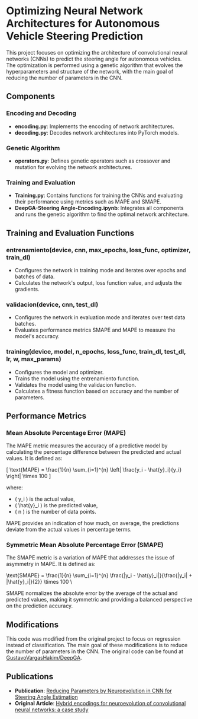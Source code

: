 # Optimizing Neural Network Architectures for Autonomous Vehicle Steering Prediction

This project focuses on optimizing the architecture of convolutional neural networks (CNNs) to predict the steering angle for autonomous vehicles. The optimization is performed using a genetic algorithm that evolves the hyperparameters and structure of the network, with the main goal of reducing the number of parameters in the CNN.

## Components

### Encoding and Decoding
- **encoding.py**: Implements the encoding of network architectures.
- **decoding.py**: Decodes network architectures into PyTorch models.

### Genetic Algorithm
- **operators.py**: Defines genetic operators such as crossover and mutation for evolving the network architectures.

### Training and Evaluation
- **Training.py**: Contains functions for training the CNNs and evaluating their performance using metrics such as MAPE and SMAPE.
- **DeepGA-Steering Angle-Encoding.ipynb**: Integrates all components and runs the genetic algorithm to find the optimal network architecture.

## Training and Evaluation Functions

### entrenamiento(device, cnn, max_epochs, loss_func, optimizer, train_dl)
- Configures the network in training mode and iterates over epochs and batches of data.
- Calculates the network's output, loss function value, and adjusts the gradients.

### validacion(device, cnn, test_dl)
- Configures the network in evaluation mode and iterates over test data batches.
- Evaluates performance metrics SMAPE and MAPE to measure the model's accuracy.

### training(device, model, n_epochs, loss_func, train_dl, test_dl, lr, w, max_params)
- Configures the model and optimizer.
- Trains the model using the entrenamiento function.
- Validates the model using the validacion function.
- Calculates a fitness function based on accuracy and the number of parameters.

## Performance Metrics

### Mean Absolute Percentage Error (MAPE)
The MAPE metric measures the accuracy of a predictive model by calculating the percentage difference between the predicted and actual values. It is defined as:

\[ \text{MAPE} = \frac{1}{n} \sum_{i=1}^{n} \left| \frac{y_i - \hat{y}_i}{y_i} \right| \times 100 \]

where:
- \( y_i \) is the actual value,
- \( \hat{y}_i \) is the predicted value,
- \( n \) is the number of data points.

MAPE provides an indication of how much, on average, the predictions deviate from the actual values in percentage terms.

### Symmetric Mean Absolute Percentage Error (SMAPE)
The SMAPE metric is a variation of MAPE that addresses the issue of asymmetry in MAPE. It is defined as:

 \text{SMAPE} = \frac{1}{n} \sum_{i=1}^{n} \frac{|y_i - \hat{y}_i|}{\frac{|y_i| + |\hat{y}_i|}{2}} \times 100 \

SMAPE normalizes the absolute error by the average of the actual and predicted values, making it symmetric and providing a balanced perspective on the prediction accuracy.

## Modifications
This code was modified from the original project to focus on regression instead of classification. The main goal of these modifications is to reduce the number of parameters in the CNN. The original code can be found at [GustavoVargasHakim/DeepGA](https://github.com/GustavoVargasHakim/DeepGA).

## Publications
- **Publication**: [Reducing Parameters by Neuroevolution in CNN for Steering Angle Estimation](#)
- **Original Article**: [Hybrid encodings for neuroevolution of convolutional neural networks: a case study](#)


